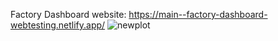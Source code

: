 Factory Dashboard
website: https://main--factory-dashboard-webtesting.netlify.app/
![newplot](https://github.com/user-attachments/assets/86af168b-fe22-4dc1-aab5-f5a3f6cf0464)
